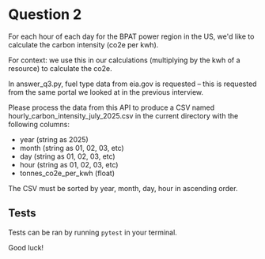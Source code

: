 # Question 2

For each hour of each day for the BPAT power region in the US, we'd like to calculate the carbon intensity (co2e per kwh).

For context: we use this in our calculations (multiplying by the kwh of a resource) to calculate the co2e.

In answer_q3.py, fuel type data from eia.gov is requested – this is requested from the same portal we looked at in the previous interview.

Please process the data from this API to produce a CSV named hourly_carbon_intensity_july_2025.csv in the current directory with the following columns:

- year (string as 2025)
- month (string as 01, 02, 03, etc)
- day (string as 01, 02, 03, etc)
- hour (string as 01, 02, 03, etc)
- tonnes_co2e_per_kwh (float)

The CSV must be sorted by year, month, day, hour in ascending order.

## Tests

Tests can be ran by running `pytest` in your terminal.

Good luck!
